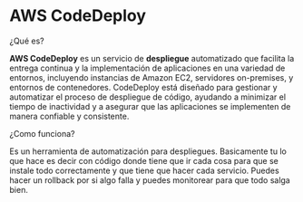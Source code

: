 # AWS CodeDeploy

¿Qué es?

**AWS CodeDeploy** es un servicio de **despliegue** automatizado que facilita la entrega continua y la implementación de aplicaciones en una variedad de entornos, incluyendo instancias de Amazon EC2, servidores on-premises, y entornos de contenedores. CodeDeploy está diseñado para gestionar y automatizar el proceso de despliegue de código, ayudando a minimizar el tiempo de inactividad y a asegurar que las aplicaciones se implementen de manera confiable y consistente.

¿Como funciona?

Es un herramienta de automatización para despliegues. Basicamente tu lo que hace es decir con código donde tiene que ir cada cosa para que se instale todo correctamente y que tiene que hacer cada servicio. Puedes hacer un rollback por si algo falla y puedes monitorear para que todo salga bien.